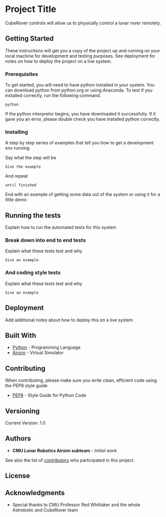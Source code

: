 # Project Title

CubeRover controls will allow us to physically control a lunar rover remotely. 


## Getting Started

These instructions will get you a copy of the project up and running on your local machine for development and testing purposes. See deployment for notes on how to deploy the project on a live system.

### Prerequisites

To get started, you will need to have python installed in your system. 
You can download python from python.org or using Anaconda. 
To test if you installed correctly, run the following command. 

```
python
```
If the python interpretor begins, you have downloaded it successfully. 
If it gave you an error, please double check you have installed python correctly.


### Installing

A step by step series of examples that tell you how to get a development env running

Say what the step will be

```
Give the example
```

And repeat

```
until finished
```

End with an example of getting some data out of the system or using it for a little demo

## Running the tests

Explain how to run the automated tests for this system

### Break down into end to end tests

Explain what these tests test and why

```
Give an example
```

### And coding style tests

Explain what these tests test and why

```
Give an example
```

## Deployment

Add additional notes about how to deploy this on a live system

## Built With

* [Python](https://www.python.org/) - Programming Language
* [Airsim](https://github.com/Microsoft/AirSim) - Virtual Simulator

## Contributing

When contributing, please make sure you write clean, efficient code using the PEP8 style guide
* [PEP8](https://www.python.org/dev/peps/pep-0008/) - Style Guide for Python Code

## Versioning

Current Version: 1.0

## Authors

* **CMU Lunar Robotics Airsim subteam** - *Initial work*

See also the list of [contributors](https://github.com/etapiahe/CubeRover-ControlsAPI/contributors) who participated in this project.

## License


## Acknowledgments

* Special thanks to CMU Professor Red Whittaker and the whole Astrobotic and CubeRover team

